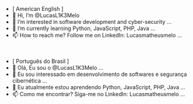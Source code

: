 - [ American English ]
- 👋 Hi, I’m @LucasL1K3Melo
- 👀 I’m interested in software development and cyber-security ...
- 🌱 I’m currently learning Python, JavaScript, PHP, Java ...
- 📫 How to reach me? Follow me on LinkedIn: Lucasmatheusmelo ...
<br>

- [ Português do Brasil ]
- 👋 Olá, Eu sou o @LucasL1K3Melo ...
- 👀 Eu sou interessado em desenvolvimento de softwares e segurança cibernética ...
- 🌱 Eu atualmente estou aprendendo Python, JavaScript, PHP, Java ...
- 📫 Como me encontrar? Siga-me no LinkedIn: Lucasmatheusmelo ...
